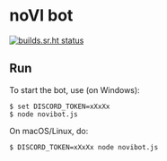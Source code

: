 # noVI bot

[![builds.sr.ht status](https://builds.sr.ht/~sauerbraten/bot.svg)](https://builds.sr.ht/~sauerbraten/bot?)

## Run

To start the bot, use (on Windows):

    $ set DISCORD_TOKEN=xXxXx
    $ node novibot.js

On macOS/Linux, do:

    $ DISCORD_TOKEN=xXxXx node novibot.js
